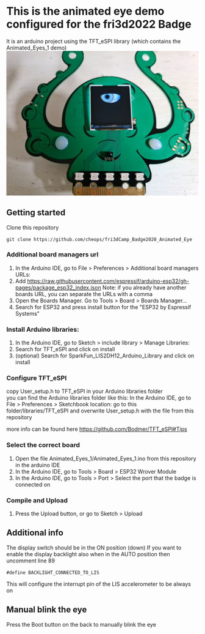 # This is the animated eye demo configured for the fri3d2022 Badge

It is an arduino project using the TFT_eSPI library (which contains the Animated_Eyes_1 demo)
![](fri3d2022_badge_animated_eye.jpg)

## Getting started
Clone this repository
```
git clone https://github.com/cheops/fri3dCamp_Badge2020_Animated_Eye
```

### Additional board managers url
1. In the Arduino IDE, go to File > Preferences > Additional board managers URLs:
2. Add https://raw.githubusercontent.com/espressif/arduino-esp32/gh-pages/package_esp32_index.json
  Note: if you already have another boards URL, you can separate the URLs with a comma
3. Open the Boards Manager. Go to Tools > Board > Boards Manager…
4. Search for ESP32 and press install button for the "ESP32 by Espressif Systems"

### Install Arduino libraries:
1. In the Arduino IDE, go to Sketch > include library > Manage Libraries:
2. Search for TFT_eSPI and click on install
3. (optional) Search for SparkFun_LIS2DH12_Arduino_Library and click on install

### Configure TFT_eSPI
copy User_setup.h to TFT_eSPI in your Arduino libraries folder  
  you can find the Arduino libraries folder like this:
  In the Arduino IDE, go to File > Preferences > Sketchbook location:
  go to this folder/libraries/TFT_eSPI and overwrite User_setup.h with the file from this repository

more info can be found here
https://github.com/Bodmer/TFT_eSPI#Tips

### Select the correct board
1. Open the file Animated_Eyes_1/Animated_Eyes_1.ino from this repository in the arduino IDE
2. In the Arduino IDE, go to Tools > Board > ESP32 Wrover Module
3. In the Arduino IDE, go to Tools > Port > Select the port that the badge is connected on

### Compile and Upload
1. Press the Upload button, or go to Sketch > Upload


## Additional info
The display switch should be in the ON position (down)
If you want to enable the display backlight also when in the AUTO position then uncomment line 89
```
#define BACKLIGHT_CONNECTED_TO_LIS
```
This will configure the interrupt pin of the LIS accelerometer to be always on

## Manual blink the eye
Press the Boot button on the back to manually blink the eye